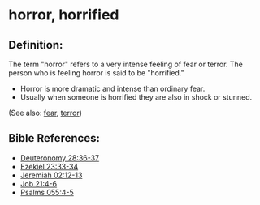 # horror, horrified #

## Definition: ##

The term "horror" refers to a very intense feeling of fear or terror. The person who is feeling horror is said to be "horrified."

* Horror is more dramatic and intense than ordinary fear.
* Usually when someone is horrified they are also in shock or stunned.

(See also: [fear](../kt/fear.md), [terror](../other/terror.md))

## Bible References: ##

* [Deuteronomy 28:36-37](https://door43.org/en/bible/notes/deu/28/36)
* [Ezekiel 23:33-34](https://door43.org/en/bible/notes/ezk/23/33)
* [Jeremiah 02:12-13](https://door43.org/en/bible/notes/jer/02/12)
* [Job 21:4-6](https://door43.org/en/bible/notes/job/21/04)
* [Psalms 055:4-5](https://door43.org/en/bible/notes/psa/055/004)

